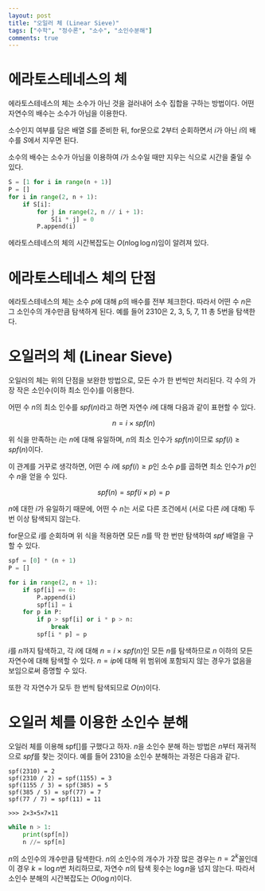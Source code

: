 ```yaml
---
layout: post
title: "오일러 체 (Linear Sieve)"
tags: ["수학", "정수론", "소수", "소인수분해"]
comments: true
--- 
```


# 에라토스테네스의 체 

에라토스테네스의 체는 소수가 아닌 것을 걸러내어 소수 집합을 구하는 방법이다. 어떤 자연수의 배수는 소수가 아님을 이용한다. 

소수인지 여부를 담은 배열 $S$를 준비한 뒤, for문으로 2부터 순회하면서 $i$가 아닌 $i$의 배수를 $S$에서 지우면 된다. 

소수의 배수는 소수가 아님을 이용하여 $i$가 소수일 때만 지우는 식으로 시간을 줄일 수 있다. 

```python
S = [1 for i in range(n + 1)]
P = []
for i in range(2, n + 1):
    if S[i]:
        for j in range(2, n // i + 1):
            S[i * j] = 0
        P.append(i)
``` 

에라토스테네스의 체의 시간복잡도는 $O(n \log{\log{n}})$임이 알려져 있다. 

# 에라토스테네스 체의 단점 

에라토스테네스의 체는 소수 $p$에 대해 $p$의 배수를 전부 체크한다. 따라서 어떤 수 $n$은 그 소인수의 개수만큼 탐색하게 된다. 예를 들어 2310은 2, 3, 5, 7, 11 총 5번을 탐색한다. 

# 오일러의 체 (Linear Sieve) 

오일러의 체는 위의 단점을 보완한 방법으로, 모든 수가 한 번씩만 처리된다. 각 수의 가장 작은 소인수(이하 최소 인수)를 이용한다. 

어떤 수 $n$의 최소 인수를 $spf(n)$라고 하면 자연수 $i$에 대해 다음과 같이 표현할 수 있다. 

$$ n = i \times spf(n) $$ 

위 식을 만족하는 $i$는 $n$에 대해 유일하며, $n$의 최소 인수가 $spf(n)$이므로 $spf(i) \geq spf(n)$이다. 

이 관계를 거꾸로 생각하면, 어떤 수 $i$에 $spf(i) \geq p$인 소수 $p$를 곱하면 최소 인수가 $p$인 수 $n$을 얻을 수 있다. 

$$ spf(n) = spf(i \times p) = p $$ 

$n$에 대한 $i$가 유일하기 때문에, 어떤 수 $n$는 서로 다른 조건에서 (서로 다른 $i$에 대해) 두 번 이상 탐색되지 않는다. 

for문으로 $i$를 순회하며 위 식을 적용하면 모든 $n$를 딱 한 번만 탐색하여 $spf$ 배열을 구할 수 있다. 

```python
spf = [0] * (n + 1)
P = []

for i in range(2, n + 1):
    if spf[i] == 0:
        P.append(i)
        spf[i] = i
    for p in P:
        if p > spf[i] or i * p > n:
            break
        spf[i * p] = p
``` 

$i$를 $n$까지 탐색하고, 각 $i$에 대해 $n = i \times spf(n)$인 모든 $n$를 탐색하므로 $n$ 이하의 모든 자연수에 대해 탐색할 수 있다. $n = ip$에 대해 위 범위에 포함되지 않는 경우가 없음을 보임으로써 증명할 수 있다. 

또한 각 자연수가 모두 한 번씩 탐색되므로 $O(n)$이다. 

# 오일러 체를 이용한 소인수 분해 

오일러 체를 이용해 spf[]를 구했다고 하자. $n$을 소인수 분해 하는 방법은 $n$부터 재귀적으로 $spf$를 찾는 것이다. 예를 들어 2310을 소인수 분해하는 과정은 다음과 같다.

```
spf(2310) = 2
spf(2310 / 2) = spf(1155) = 3
spf(1155 / 3) = spf(385) = 5
spf(385 / 5) = spf(77) = 7
spf(77 / 7) = spf(11) = 11

>>> 2×3×5×7×11
```

```python
while n > 1:
    print(spf[n])
    n //= spf[n]
```

$n$의 소인수의 개수만큼 탐색한다. $n$의 소인수의 개수가 가장 많은 경우는 $n = 2^k$꼴인데 이 경우 $k = \log{n}$번 처리하므로, 자연수 $n$의 탐색 횟수는 $\log{n}$을 넘지 않는다. 따라서 소인수 분해의 시간복잡도는 $O(\log{n})$이다.
